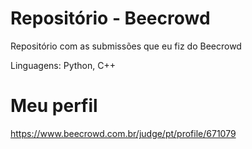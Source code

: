 # Repositório - Beecrowd
Repositório com as submissões que eu fiz do Beecrowd

Linguagens: Python, C++

# Meu perfil
https://www.beecrowd.com.br/judge/pt/profile/671079
